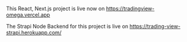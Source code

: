 This React, Next.js project is live now on
https://tradingview-omega.vercel.app

The Strapi Node Backend for this project is live on
https://trading-view-strapi.herokuapp.com/

